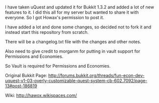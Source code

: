 I have taken uQuest and updated it for Bukkit 1.3.2 and added a lot of new features to it.
I did this all for my server but wanted to share it with everyone.
So I got Howax's permission to post it.

I have added a lot and done some changes, so decided not to fork it and instead start this repository from scratch.

There will be a changelog.txt file with the changes and other notes.

Also need to give credit to morganm for putting in vault support for Permissions and Economies.

So Vault is required for Permissions and Economies.

Original Bukkit Page:
http://forums.bukkit.org/threads/fun-econ-dev-uquest-v1-03-overly-customizable-quest-system-cb-602.7092/page-13#post-186819

Wiki:
http://hawox.wikispaces.com/